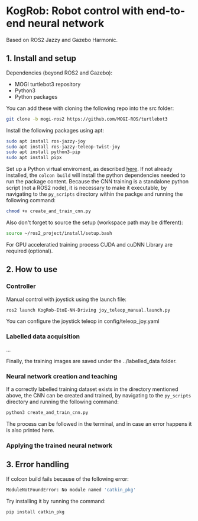 # KogRob: Robot control with end-to-end neural network
 
Based on ROS2 Jazzy and Gazebo Harmonic.

## 1. Install and setup

Dependencies (beyond ROS2 and Gazebo):
- MOGI turtlebot3 repository
- Python3
- Python packages

You can add these with cloning the following repo into the src folder:

```bash
git clone -b mogi-ros2 https://github.com/MOGI-ROS/turtlebot3
```
Install the following packages using apt:
```bash
sudo apt install ros-jazzy-joy
sudo apt install ros-jazzy-teleop-twist-joy
sudo apt install python3-pip
sudo apt install pipx
```

Set up a Python virtual enviroment, as described [here](https://github.com/MOGI-ROS/Week-1-8-Cognitive-robotics?tab=readme-ov-file#line-following). 
If not already installed, the ```colcon build``` will install the python dependencies needed to run the package content.
Because the CNN training is a standalone python script (not a ROS2 node), it is necessary to make it executable, by navigating to the ```py_scripts``` directory within the packge and running the following command:
```bash
chmod +x create_and_train_cnn.py
```

Also don't forget to source the setup (workspace path may be different):

```bash
source ~/ros2_project/install/setup.bash
```

For GPU acceleratied training process CUDA and cuDNN Library are required (optional).


## 2. How to use

### Controller

Manual control with joystick using the launch file:
```bash
ros2 launch KogRob-EtoE-NN-Driving joy_teleop_manual.launch.py
```
You can configure the joystick teleop in config/teleop_joy.yaml

### Labelled data acquisition
...

Finally, the training images are saved under the ../labelled_data folder.

### Neural network creation and teaching
If a correctly labelled training dataset exists in the directory mentioned above, the CNN can be created and trained, by navigating to the ```py_scripts``` directory and running the following command:

```bash
python3 create_and_train_cnn.py
```
The process can be followed in the terminal, and in case an error happens it is also printed here.

### Applying the trained neural network



## 3. Error handling

If colcon build fails because of the following error:

```bash
ModuleNotFoundError: No module named 'catkin_pkg'
```

Try installing it by running the command:

```bash
pip install catkin_pkg
```